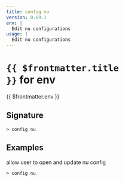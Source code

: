 ```yaml
---
title: config nu
version: 0.69.1
env: |
  Edit nu configurations
usage: |
  Edit nu configurations
---
```


# <code>{{ $frontmatter.title }}</code> for env

<div style='white-space: pre-wrap;margin-top: 10px'>{{ $frontmatter.env }}</div>

## Signature

```> config nu ```

## Examples

allow user to open and update nu config
```shell
> config nu
```
